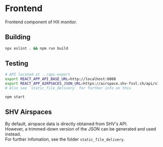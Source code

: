 # Frontend
Frontend component of HX monitor.

## Building
```bash
npx eslint . && npm run build
```

## Testing
```bash
# API located at ../api-export
export REACT_APP_API_BASE_URL=http://localhost:8080
export REACT_APP_AIRPSACES_JSON_URL=https://airspace.shv-fsvl.ch/api/v1/geojson/airspaces # Optional
# Also see `static_file_delivery` for further info on this

npm start
```

## SHV Airspaces
By default, airspace data is directly obtained from SHV's API.  
However, a trimmed-down version of the JSON can be generated and used instead.  
For further infomation, see the folder `static_file_delivery`.